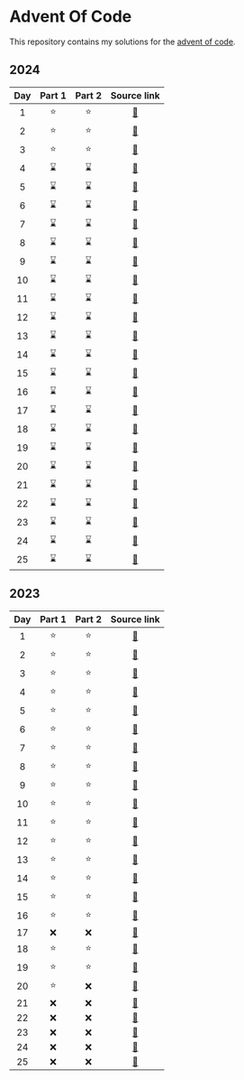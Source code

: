 # Advent Of Code

This repository contains my solutions for the [advent of code](https://adventofcode.com/).

## 2024

| Day | Part 1 | Part 2 |                                 Source link                                  |
| :-: | :----: | :----: | :--------------------------------------------------------------------------: |
|  1  |   ⭐   |   ⭐   |                               [🔗](./2024/day1)                             |
|  2  |   ⭐   |   ⭐   |                               [🔗](./2024/day2)                             |
|  3  |   ⭐   |   ⭐   |                               [🔗](./2024/day3)                             |
|  4  |   ⌛   |   ⌛   |                               [🔗](./2024/day4)                             |
|  5  |   ⌛   |   ⌛   |                               [🔗](./2024/day5)                             |
|  6  |   ⌛   |   ⌛   |                               [🔗](./2024/day6)                             |
|  7  |   ⌛   |   ⌛   |                               [🔗](./2024/day7)                             |
|  8  |   ⌛   |   ⌛   |                               [🔗](./2024/day8)                             |
|  9  |   ⌛   |   ⌛   |                               [🔗](./2024/day9)                             |
|  10 |   ⌛   |   ⌛   |                               [🔗](./2024/day10)                            |
|  11 |   ⌛   |   ⌛   |                               [🔗](./2024/day11)                            |
|  12 |   ⌛   |   ⌛   |                               [🔗](./2024/day12)                            |
|  13 |   ⌛   |   ⌛   |                               [🔗](./2024/day13)                            |
|  14 |   ⌛   |   ⌛   |                               [🔗](./2024/day14)                            |
|  15 |   ⌛   |   ⌛   |                               [🔗](./2024/day15)                            |
|  16 |   ⌛   |   ⌛   |                               [🔗](./2024/day16)                            |
|  17 |   ⌛   |   ⌛   |                               [🔗](./2024/day17)                            |
|  18 |   ⌛   |   ⌛   |                               [🔗](./2024/day18)                            |
|  19 |   ⌛   |   ⌛   |                               [🔗](./2024/day19)                            |
|  20 |   ⌛   |   ⌛   |                               [🔗](./2024/day20)                            |
|  21 |   ⌛   |   ⌛   |                               [🔗](./2024/day21)                            |
|  22 |   ⌛   |   ⌛   |                               [🔗](./2024/day22)                            |
|  23 |   ⌛   |   ⌛   |                               [🔗](./2024/day23)                            |
|  24 |   ⌛   |   ⌛   |                               [🔗](./2024/day24)                            |
|  25 |   ⌛   |   ⌛   |                               [🔗](./2024/day25)                            |

## 2023

| Day | Part 1 | Part 2 |                                 Source link                                  |
| :-: | :----: | :----: | :--------------------------------------------------------------------------: |
|  1  |   ⭐   |   ⭐   |                               [🔗](./2023/day1)                             |
|  2  |   ⭐   |   ⭐   |                               [🔗](./2023/day2)                             |
|  3  |   ⭐   |   ⭐   |                               [🔗](./2023/day3)                             |
|  4  |   ⭐   |   ⭐   |                               [🔗](./2023/day4)                             |
|  5  |   ⭐   |   ⭐   |                               [🔗](./2023/day5)                             |
|  6  |   ⭐   |   ⭐   |                               [🔗](./2023/day6)                             |
|  7  |   ⭐   |   ⭐   |                               [🔗](./2023/day7)                             |
|  8  |   ⭐   |   ⭐   |                               [🔗](./2023/day8)                             |
|  9  |   ⭐   |   ⭐   |                               [🔗](./2023/day9)                             |
|  10 |   ⭐   |   ⭐   |                               [🔗](./2023/day10)                            |
|  11 |   ⭐   |   ⭐   |                               [🔗](./2023/day11)                            |
|  12 |   ⭐   |   ⭐   |                               [🔗](./2023/day12)                            |
|  13 |   ⭐   |   ⭐   |                               [🔗](./2023/day13)                            |
|  14 |   ⭐   |   ⭐   |                               [🔗](./2023/day14)                            |
|  15 |   ⭐   |   ⭐   |                               [🔗](./2023/day15)                            |
|  16 |   ⭐   |   ⭐   |                               [🔗](./2023/day16)                            |
|  17 |   ❌   |   ❌   |                               [🔗](./2023/day17)                            |
|  18 |   ⭐   |   ⭐   |                               [🔗](./2023/day18)                            |
|  19 |   ⭐   |   ⭐   |                               [🔗](./2023/day19)                            |
|  20 |   ⭐   |   ❌   |                               [🔗](./2023/day20)                            |
|  21 |   ❌   |   ❌   |                               [🔗](./2023/day21)                            |
|  22 |   ❌   |   ❌   |                               [🔗](./2023/day22)                            |
|  23 |   ❌   |   ❌   |                               [🔗](./2023/day23)                            |
|  24 |   ❌   |   ❌   |                               [🔗](./2023/day24)                            |
|  25 |   ❌   |   ❌   |                               [🔗](./2023/day25)                            |
